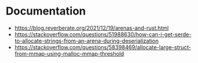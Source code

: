 # Documentation

* <https://blog.reverberate.org/2021/12/19/arenas-and-rust.html>
* <https://stackoverflow.com/questions/51988630/how-can-i-get-serde-to-allocate-strings-from-an-arena-during-deserialization>
* <https://stackoverflow.com/questions/58398469/allocate-large-struct-from-mmap-using-malloc-mmap-threshold>
